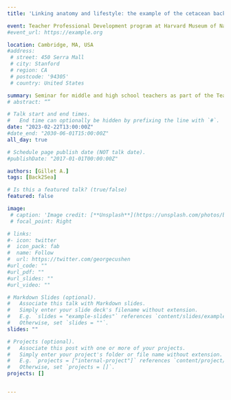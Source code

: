 ```yaml
---
title: 'Linking anatomy and lifestyle: the example of the cetacean backbone'

event: Teacher Professional Development program at Harvard Museum of Natural Hisotry
#event_url: https://example.org

location: Cambridge, MA, USA
#address:
 # street: 450 Serra Mall
 # city: Stanford
 # region: CA
 # postcode: '94305'
 # country: United States

summary: Seminar for middle and high school teachers as part of the Teacher Professional Development program at Harvard Museum of Natural Hisotry
# abstract: “”

# Talk start and end times.
#   End time can optionally be hidden by prefixing the line with `#`.
date: "2023-02-22T13:00:00Z"
#date_end: "2030-06-01T15:00:00Z"
all_day: true

# Schedule page publish date (NOT talk date).
#publishDate: "2017-01-01T00:00:00Z"

authors: [Gillet A.]
tags: [Back2Sea]

# Is this a featured talk? (true/false)
featured: false

image:
 # caption: 'Image credit: [**Unsplash**](https://unsplash.com/photos/bzdhc5b3Bxs)'
 # focal_point: Right

# links:
#- icon: twitter
#  icon_pack: fab
#  name: Follow
#  url: https://twitter.com/georgecushen
#url_code: ""
#url_pdf: ""
#url_slides: ""
#url_video: ""

# Markdown Slides (optional).
#   Associate this talk with Markdown slides.
#   Simply enter your slide deck's filename without extension.
#   E.g. `slides = "example-slides"` references `content/slides/example-slides.md`.
#   Otherwise, set `slides = ""`.
slides: ""

# Projects (optional).
#   Associate this post with one or more of your projects.
#   Simply enter your project's folder or file name without extension.
#   E.g. `projects = ["internal-project"]` references `content/project/deep-learning/index.md`.
#   Otherwise, set `projects = []`.
projects: []


---
```

